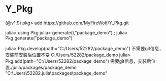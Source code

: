 # Y_Pkg
 
(@v1.9) pkg> add https://github.com/MyFireWolf/Y_Pkg.git

julia> using Pkg
julia> generate(t,"package_demo")
; julia> Pkg.generate("package_demo")

julia> Pkg.develop(path="C:/Users/52282/package_demo")    不需要git信息，安装前安装后位置不变 C:/Users/52282/package_demo
julia> Pkg.add(path="C:/Users/52282/package_demo")     需要git信息，安装后位置./julia/packages/package_demo  "C:\Users\52282\.julia\packages\package_demo"


